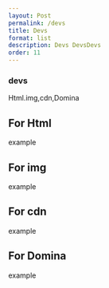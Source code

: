 ```yaml
---
layout: Post
permalink: /devs
title: Devs
format: list
description: Devs DevsDevs
order: 11
---
```


### devs
Html.img,cdn,Domina

## For Html
example

## For img
example

## For cdn
example

## For Domina
example


